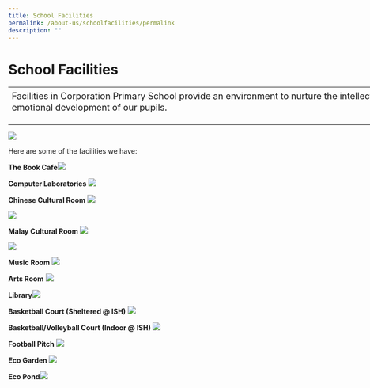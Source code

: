 ```yaml
---
title: School Facilities
permalink: /about-us/schoolfacilities/permalink
description: ""
---
```

School Facilities
=================

<table border="0" style="margin: 0px; outline: 0px; padding: 0px; width: 972px;"><tbody style="margin: 0px; outline: 0px; padding: 0px;"><tr style="margin: 0px; outline: 0px; padding: 0px;"><td style="margin: 0px; outline: 0px; padding: 7px;"><p style="margin: 0px 0px 1em; outline: 0px; padding: 0px; line-height: 22.4px;"><font size="4" style="margin: 0px; outline: 0px; padding: 0px;">Facilities in Corporation Primary School&nbsp;</font><span style="margin: 0px; outline: 0px; padding: 0px; background-color: initial;"><font size="4" style="margin: 0px; outline: 0px; padding: 0px;">provide an environment to nurture the intellectual, physical, social and emotional development of our pupils.&nbsp;</font></span></p></td></tr></tbody></table>

![](/images/CPS.jpg)

Here are some of the facilities we have:

**The Book Cafe**![](/images/Book%20Cafe.jpg)

**Computer Laboratories**
![](/images/comp%20lab.jpg)

**Chinese Cultural Room**
![](/images/Chinese%20Cultural%20Room.jpg)

![](/images/Chinese%20Cultural%20Room%2002.jpg)

**Malay Cultural Room**
![](/images/Malay%20Cultural%20Room%2001.jpg)

![](/images/Malay%20Cultural%20Room%2002.jpg)

**Music Room**
![](/images/Music%20Room.jpg)

**Arts Room**
![](/images/Arts%20Room.jpg)

**Library**![](/images/Library%203.jpg)

**Basketball Court (Sheltered @ ISH)**
![](/images/ISH%20Sport%20Hall%20Open%20Court.jpg)

**Basketball/Volleyball Court (Indoor @ ISH)**
![](/images/Indoor%20Sport%20Hall%20Lvl%204%20(2).jpg)

**Football Pitch**
![](/images/Football%20Pitch%202.jpg)

**Eco Garden**
![](/images/Eco%20Garden.jpg)

**Eco Pond**![](/images/Eco%20Pond.jpg)